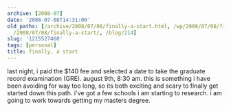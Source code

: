 ```yaml
---
archive: [2008-07]
date: '2008-07-08T14:31:00'
old_paths: [/archive/2008/07/08/finally-a-start.html, /wp/2008/07/08/finally-a-start/,
  /2008/07/08/finally-a-start/, /blog/214]
slug: '1215527460'
tags: [personal]
title: finally, a start
---
```


last night, i paid the $140 fee and selected a date to take the graduate
record examination (GRE). august 9th, 8:30 am. this is something i have
been avoiding for way too long, so its both exciting and scary to finally
get started down this path. i've got a few schools i am starting to
research. i am going to work towards getting my masters degree.

